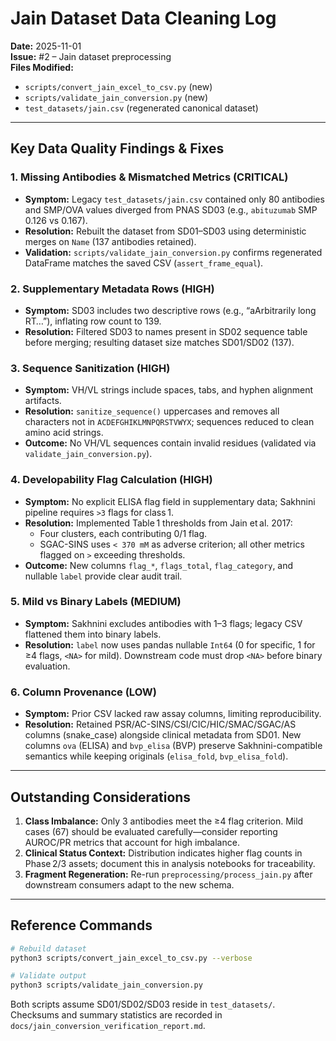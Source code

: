 # Jain Dataset Data Cleaning Log

**Date:** 2025-11-01  
**Issue:** #2 – Jain dataset preprocessing  
**Files Modified:**  
- `scripts/convert_jain_excel_to_csv.py` (new)  
- `scripts/validate_jain_conversion.py` (new)  
- `test_datasets/jain.csv` (regenerated canonical dataset)

---

## Key Data Quality Findings & Fixes

### 1. Missing Antibodies & Mismatched Metrics (CRITICAL)
- **Symptom:** Legacy `test_datasets/jain.csv` contained only 80 antibodies and SMP/OVA values diverged from PNAS SD03 (e.g., `abituzumab` SMP 0.126 vs 0.167).
- **Resolution:** Rebuilt the dataset from SD01–SD03 using deterministic merges on `Name` (137 antibodies retained).
- **Validation:** `scripts/validate_jain_conversion.py` confirms regenerated DataFrame matches the saved CSV (`assert_frame_equal`).

### 2. Supplementary Metadata Rows (HIGH)
- **Symptom:** SD03 includes two descriptive rows (e.g., “aArbitrarily long RT…”), inflating row count to 139.
- **Resolution:** Filtered SD03 to names present in SD02 sequence table before merging; resulting dataset size matches SD01/SD02 (137).

### 3. Sequence Sanitization (HIGH)
- **Symptom:** VH/VL strings include spaces, tabs, and hyphen alignment artifacts.
- **Resolution:** `sanitize_sequence()` uppercases and removes all characters not in `ACDEFGHIKLMNPQRSTVWYX`; sequences reduced to clean amino acid strings.
- **Outcome:** No VH/VL sequences contain invalid residues (validated via `validate_jain_conversion.py`).

### 4. Developability Flag Calculation (HIGH)
- **Symptom:** No explicit ELISA flag field in supplementary data; Sakhnini pipeline requires `>3` flags for class 1.
- **Resolution:** Implemented Table 1 thresholds from Jain et al. 2017:
  - Four clusters, each contributing 0/1 flag.
  - SGAC-SINS uses `< 370 mM` as adverse criterion; all other metrics flagged on `>` exceeding thresholds.
- **Outcome:** New columns `flag_*`, `flags_total`, `flag_category`, and nullable `label` provide clear audit trail.

### 5. Mild vs Binary Labels (MEDIUM)
- **Symptom:** Sakhnini excludes antibodies with 1–3 flags; legacy CSV flattened them into binary labels.
- **Resolution:** `label` now uses pandas nullable `Int64` (0 for specific, 1 for ≥4 flags, `<NA>` for mild). Downstream code must drop `<NA>` before binary evaluation.

### 6. Column Provenance (LOW)
- **Symptom:** Prior CSV lacked raw assay columns, limiting reproducibility.
- **Resolution:** Retained PSR/AC-SINS/CSI/CIC/HIC/SMAC/SGAC/AS columns (snake_case) alongside clinical metadata from SD01. New columns `ova` (ELISA) and `bvp_elisa` (BVP) preserve Sakhnini-compatible semantics while keeping originals (`elisa_fold`, `bvp_elisa_fold`).

---

## Outstanding Considerations

1. **Class Imbalance:** Only 3 antibodies meet the ≥4 flag criterion. Mild cases (67) should be evaluated carefully—consider reporting AUROC/PR metrics that account for high imbalance.
2. **Clinical Status Context:** Distribution indicates higher flag counts in Phase 2/3 assets; document this in analysis notebooks for traceability.
3. **Fragment Regeneration:** Re-run `preprocessing/process_jain.py` after downstream consumers adapt to the new schema.

---

## Reference Commands

```bash
# Rebuild dataset
python3 scripts/convert_jain_excel_to_csv.py --verbose

# Validate output
python3 scripts/validate_jain_conversion.py
```

Both scripts assume SD01/SD02/SD03 reside in `test_datasets/`. Checksums and summary statistics are recorded in `docs/jain_conversion_verification_report.md`.
